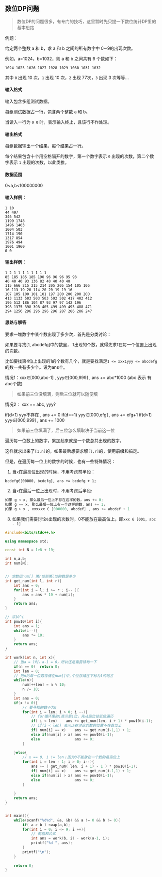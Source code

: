 ## 数位DP问题

> 数位DP的问题很多，有专门的技巧，这里暂时先只提一下数位统计DP里的基本思路

例题：

给定两个整数 a 和 b，求 a 和 b 之间的所有数字中 0∼9的出现次数。

例如，a=1024，b=1032，则 a 和 b 之间共有 9 个数如下：

```
1024 1025 1026 1027 1028 1029 1030 1031 1032
```

其中 `0` 出现 10 次，`1` 出现 10 次，`2` 出现 77次，`3` 出现 3 次等等…

#### 输入格式

输入包含多组测试数据。

每组测试数据占一行，包含两个整数 a 和 b。

当读入一行为 `0 0` 时，表示输入终止，且该行不作处理。

#### 输出格式

每组数据输出一个结果，每个结果占一行。

每个结果包含十个用空格隔开的数字，第一个数字表示 `0` 出现的次数，第二个数字表示 `1` 出现的次数，以此类推。

#### 数据范围

0<a,b<100000000

#### 输入样例：

```
1 10
44 497
346 542
1199 1748
1496 1403
1004 503
1714 190
1317 854
1976 494
1001 1960
0 0
```

#### 输出样例：

```
1 2 1 1 1 1 1 1 1 1
85 185 185 185 190 96 96 96 95 93
40 40 40 93 136 82 40 40 40 40
115 666 215 215 214 205 205 154 105 106
16 113 19 20 114 20 20 19 19 16
107 105 100 101 101 197 200 200 200 200
413 1133 503 503 503 502 502 417 402 412
196 512 186 104 87 93 97 97 142 196
398 1375 398 398 405 499 499 495 488 471
294 1256 296 296 296 296 287 286 286 247
```

#### 思路与解答

要求一堆数字中某个数出现了多少次，首先是分类讨论：

如果要寻找[1, abcdefg]中的数里， 1出现的个数，就得先求1在每一个位置上出现的次数。

比如要找第4位上出现的1的个数有几个，就是要找满足`1 <= xxx1yyy <= abcdefg`的数一共有多少个。设为ans个。

情况1：xxx∈[000,abc-1] , yyy∈[000,999] , ans += abc*1000 (abc 表示 有 abc个数)

> 如果前三位没填满，则后三位就可以随便填 

情况2： xxx == abc, yyy?

if(d<1) yyy不存在 , ans += 0
if(d==1) yyy∈[000,efg] , ans += efg+1
if(d>1) yyy∈[000,999] , ans += 1000

> 如果前三位填满了，后三位怎么填取决于当前这一位



遍历每一位数上的数字，累加起来就是一个数总共出现的数字。

这样就求出来了`[1,n]`的，如果最后想要求解`[l,r]`的，使用前缀和搞定。



但是，在遍历每一位上的数字的时候，也有一些特殊情况：

1. 当`x`在最高位出现的时候，不用考虑前半段：

```
bcdefg∈[00000, bcdefg], ans += bcdefg + 1;
```

2. 当`x`在最后一位上出现时，不用考虑后半段:

```c++
如果 g < x, 那么最后一位上不存在这样的数，ans += 0;
如果 g == x, 那么最后一位上有一个这样的数，ans += 1;
如果 g > x , xxxxxx ∈ [000000, abcdef] , ans += abcdef + 1
```



3. 如果我们需要讨论`0`出现的次数时，0不能放在最高位上，即`xxx ∈ [001, abc - 1]`



```c++
#include<bits/stdc++.h>

using namespace std;

const int N = 1e8 + 10;

int n,a,b;
int num[N];


// 求数组num[] 第r位到第l位的数是多少
int get_num(int l, int r){
    int ans = 0;
    for(int i = l; i >= r ; i-- ){
        ans = ans * 10 + num[i];
    }
    return ans;
}

// 求10^i
int pow10(int i){
    int ans = 1;
    while(i--){
        ans *= 10;
    }
    return ans;
}

int work(int n, int x){
    // 当a = 1时，a-1 = 0，所以还是需要特判一下
    if(n == 0)  return 0;
    int len = 0;
    // 把n的每一位数存储在num[]中,个位存储在下标为1的地方
    while(n){
        num[++len] = n % 10;
        n /= 10;
    }
    int ans = 0;
    if(x != 0){
        // 要寻找的数不为0
        for(int i = len; i > 0; i --){
            // for循环里的i表示第i位，先从高位往低位遍历
            if( i < len)    ans += get_num(len, i + 1) * pow10(i-1);
            // if(i < len) 表示正在讨论的数的位置不在首位上
            if( num[i] == x)    ans += get_num(i-1,1) + 1;
            else if(num[i] > x) ans += pow10(i-1);
            else                ans += 0;
        }
        
    }else{
        // x == 0, i != len；因为0不能放在一个数的最高位上
        for(int i = len - 1; i > 0; i--){
            ans += ( get_num( len, i + 1) - 1 ) * pow10(i-1);
            if( num[i] == x)    ans += get_num(i-1,1) + 1;
            else if(num[i] > x) ans += pow10(i-1);
            else                ans += 0;
        }
        
    }
    return ans;
}


int main(){
    while(scanf("%d%d", &a, &b) && a != 0 && b != 0){
        if( a > b ) swap(a,b);
        for(int i = 0; i <= 9; i ++){
            // 前缀和公式
            int ans = work(b, i) - work(a-1, i);
            printf("%d ", ans);
        }
        printf("\n");
    }
    
    return 0;
}
```

